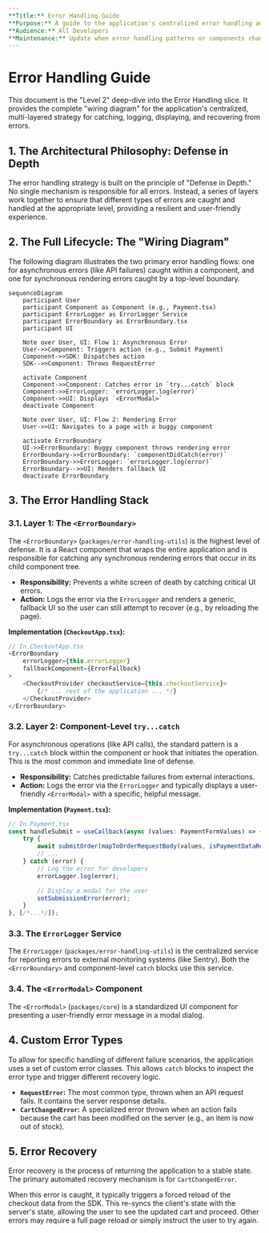 ```yaml
---
**Title:** Error Handling Guide
**Purpose:** A guide to the application's centralized error handling and logging system.
**Audience:** All Developers
**Maintenance:** Update when error handling patterns or components change.
---
```


# Error Handling Guide

This document is the "Level 2" deep-dive into the Error Handling slice. It provides the complete "wiring diagram" for the application's centralized, multi-layered strategy for catching, logging, displaying, and recovering from errors.

## 1. The Architectural Philosophy: Defense in Depth

The error handling strategy is built on the principle of "Defense in Depth." No single mechanism is responsible for all errors. Instead, a series of layers work together to ensure that different types of errors are caught and handled at the appropriate level, providing a resilient and user-friendly experience.

## 2. The Full Lifecycle: The "Wiring Diagram"

The following diagram illustrates the two primary error handling flows: one for asynchronous errors (like API failures) caught within a component, and one for synchronous rendering errors caught by a top-level boundary.

```mermaid
sequenceDiagram
    participant User
    participant Component as Component (e.g., Payment.tsx)
    participant ErrorLogger as ErrorLogger Service
    participant ErrorBoundary as ErrorBoundary.tsx
    participant UI

    Note over User, UI: Flow 1: Asynchronous Error
    User->>Component: Triggers action (e.g., Submit Payment)
    Component->>SDK: Dispatches action
    SDK-->>Component: Throws RequestError
    
    activate Component
    Component->>Component: Catches error in `try...catch` block
    Component->>ErrorLogger: `errorLogger.log(error)`
    Component->>UI: Displays `<ErrorModal>`
    deactivate Component
    
    Note over User, UI: Flow 2: Rendering Error
    User->>UI: Navigates to a page with a buggy component
    
    activate ErrorBoundary
    UI->>ErrorBoundary: Buggy component throws rendering error
    ErrorBoundary->>ErrorBoundary: `componentDidCatch(error)`
    ErrorBoundary->>ErrorLogger: `errorLogger.log(error)`
    ErrorBoundary-->>UI: Renders fallback UI
    deactivate ErrorBoundary
```

## 3. The Error Handling Stack

### 3.1. Layer 1: The `<ErrorBoundary>`

The `<ErrorBoundary>` (`packages/error-handling-utils`) is the highest level of defense. It is a React component that wraps the entire application and is responsible for catching any synchronous rendering errors that occur in its child component tree.

*   **Responsibility:** Prevents a white screen of death by catching critical UI errors.
*   **Action:** Logs the error via the `ErrorLogger` and renders a generic, fallback UI so the user can still attempt to recover (e.g., by reloading the page).

**Implementation (`CheckoutApp.tsx`):**
```typescript
// In CheckoutApp.tsx
<ErrorBoundary
    errorLogger={this.errorLogger}
    fallbackComponent={ErrorFallback}
>
    <CheckoutProvider checkoutService={this.checkoutService}>
        {/* ... rest of the application ... */}
    </CheckoutProvider>
</ErrorBoundary>
```

### 3.2. Layer 2: Component-Level `try...catch`

For asynchronous operations (like API calls), the standard pattern is a `try...catch` block within the component or hook that initiates the operation. This is the most common and immediate line of defense.

*   **Responsibility:** Catches predictable failures from external interactions.
*   **Action:** Logs the error via the `ErrorLogger` and typically displays a user-friendly `<ErrorModal>` with a specific, helpful message.

**Implementation (`Payment.tsx`):**
```typescript
// In Payment.tsx
const handleSubmit = useCallback(async (values: PaymentFormValues) => {
    try {
        await submitOrder(mapToOrderRequestBody(values, isPaymentDataRequired()));
        // ...
    } catch (error) {
        // Log the error for developers
        errorLogger.log(error);

        // Display a modal for the user
        setSubmissionError(error);
    }
}, [/*...*/]);
```

### 3.3. The `ErrorLogger` Service

The `ErrorLogger` (`packages/error-handling-utils`) is the centralized service for reporting errors to external monitoring systems (like Sentry). Both the `<ErrorBoundary>` and component-level `catch` blocks use this service.

### 3.4. The `<ErrorModal>` Component

The `<ErrorModal>` (`packages/core`) is a standardized UI component for presenting a user-friendly error message in a modal dialog.

## 4. Custom Error Types

To allow for specific handling of different failure scenarios, the application uses a set of custom error classes. This allows `catch` blocks to inspect the error type and trigger different recovery logic.

*   **`RequestError`:** The most common type, thrown when an API request fails. It contains the server response details.
*   **`CartChangedError`:** A specialized error thrown when an action fails because the cart has been modified on the server (e.g., an item is now out of stock).

## 5. Error Recovery

Error recovery is the process of returning the application to a stable state. The primary automated recovery mechanism is for `CartChangedError`.

When this error is caught, it typically triggers a forced reload of the checkout data from the SDK. This re-syncs the client's state with the server's state, allowing the user to see the updated cart and proceed. Other errors may require a full page reload or simply instruct the user to try again.
